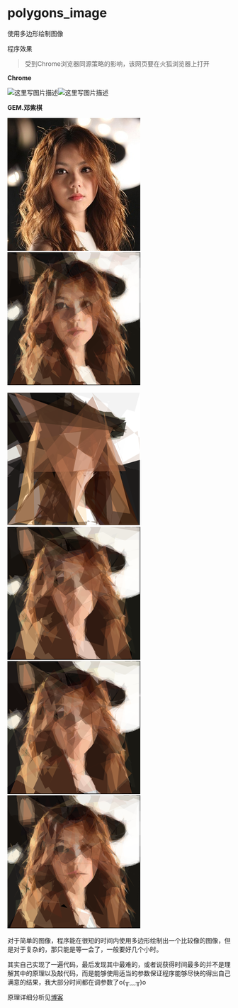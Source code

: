 # polygons_image
使用多边形绘制图像

程序效果
>受到Chrome浏览器同源策略的影响，该网页要在火狐浏览器上打开

**Chrome**

![这里写图片描述](http://img.blog.csdn.net/20170207134951014?watermark/2/text/aHR0cDovL2Jsb2cuY3Nkbi5uZXQvdTAxNDI3MTExNA==/font/5a6L5L2T/fontsize/400/fill/I0JBQkFCMA==/dissolve/70/gravity/SouthEast)![这里写图片描述](http://img.blog.csdn.net/20170207134829482?watermark/2/text/aHR0cDovL2Jsb2cuY3Nkbi5uZXQvdTAxNDI3MTExNA==/font/5a6L5L2T/fontsize/400/fill/I0JBQkFCMA==/dissolve/70/gravity/SouthEast)

**GEM.邓紫棋**

![这里写图片描述](gem.jpg)
![这里写图片描述](canvas_gem160.png)

![这里写图片描述](canvas_gem.png)
![这里写图片描述](canvas_gem19.png)
![这里写图片描述](canvas_gem23.png)
![这里写图片描述](canvas_gem55.png)


对于简单的图像，程序能在很短的时间内使用多边形绘制出一个比较像的图像，但是对于复杂的，那只能是等一会了，一般要好几个小时。

其实自己实现了一遍代码，最后发现其中最难的，或者说获得时间最多的并不是理解其中的原理以及敲代码，而是能够使用适当的参数保证程序能够尽快的得出自己满意的结果，我大部分时间都在调参数了o(╥﹏╥)o

原理详细分析见[博客](http://blog.csdn.net/u014271114/article/details/54908129)
